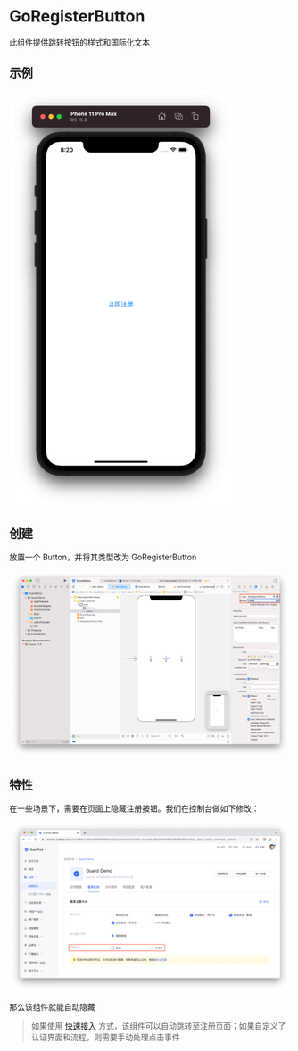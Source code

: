 # GoRegisterButton

<LastUpdated/>

此组件提供跳转按钮的样式和国际化文本

## 示例

<img src="./../images/goregister2.png" alt="drawing" width="400"/>

## 创建

放置一个 Button，并将其类型改为 GoRegisterButton

![](./../images/goregister1.png)

## 特性

在一些场景下，需要在页面上隐藏注册按钮。我们在控制台做如下修改：

![](./../images/goregister3.png)

那么该组件就能自动隐藏

> 如果使用 [快速接入](/reference/sdk-for-ios/quick.html) 方式，该组件可以自动跳转至注册页面；如果自定义了认证界面和流程，则需要手动处理点击事件
